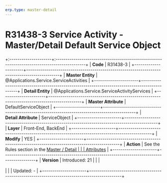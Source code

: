 ```yaml
---
erp.type: master-detail
---
```


# R31438-3 Service Activity - Master/Detail Default Service Object
+:---------------------+:---------------------------------------------------------------------------------------------+
| **Code**             | R31438-3                                                                                     |
+----------------------+----------------------------------------------------------------------------------------------+
| **Master Entity**    | @Applications.Service.ServiceActivities                                                      |
+----------------------+----------------------------------------------------------------------------------------------+
| **Detail Entity**    | @Applications.Service.ServiceActivityServices                                                |
+----------------------+----------------------------------------------------------------------------------------------+
| **Master Attribute** | DefaultServiceObject                                                                         |
+----------------------+----------------------------------------------------------------------------------------------+
| **Detail Attribute** | ServiceObject                                                                                |
+----------------------+----------------------------------------------------------------------------------------------+
| **Layer**            | Front-End, BackEnd                                                                           |
+----------------------+----------------------------------------------------------------------------------------------+
| **Modify**           | YES                                                                                          |
+----------------------+----------------------------------------------------------------------------------------------+
| **Action**           | See the Rules section in the [Master / Detail                                                |
|                      | Attributes](xref:master-detail)                                                              |
+----------------------+----------------------------------------------------------------------------------------------+
| **Version**          | Introduced: 21                                                                               |
|                      | <br/><br/>                                                                                   |
|                      | Updated: -                                                                                   |
+----------------------+----------------------------------------------------------------------------------------------+
